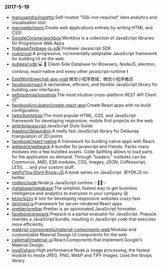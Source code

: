 ### 2017-5-19 
* [mariusandra/insights](https://github.com//mariusandra/insights):Self-hosted "SQL-not-required" data analytics and visualisation tool. 
* [mavoweb/mavo](https://github.com//mavoweb/mavo):Create web applications entirely by writing HTML and CSS! 
* [GoogleChrome/workbox](https://github.com//GoogleChrome/workbox):Workbox is a collection of JavaScript libraries for Progressive Web Apps 
* [firebase/firebase-js-sdk](https://github.com//firebase/firebase-js-sdk):Firebase Javascript SDK 
* [vuejs/vue](https://github.com//vuejs/vue):A progressive, incrementally-adoptable JavaScript framework for building UI on the web. 
* [pubkey/rxdb](https://github.com//pubkey/rxdb):💻 📱 Client-Side Database for Browsers, NodeJS, electron, cordova, react-native and every other javascript-runtime ❗️ 
* [EastWorld/wechat-app-mall](https://github.com//EastWorld/wechat-app-mall):微信小程序商城，微信小程序微店 
* [facebook/react](https://github.com//facebook/react):A declarative, efficient, and flexible JavaScript library for building user interfaces. 
* [getinsomnia/insomnia](https://github.com//getinsomnia/insomnia):The most intuitive cross-platform REST API Client 😴 
* [facebookincubator/create-react-app](https://github.com//facebookincubator/create-react-app):Create React apps with no build configuration. 
* [twbs/bootstrap](https://github.com//twbs/bootstrap):The most popular HTML, CSS, and JavaScript framework for developing responsive, mobile first projects on the web. 
* [airbnb/javascript](https://github.com//airbnb/javascript):JavaScript Style Guide 
* [mapbox/delaunator](https://github.com//mapbox/delaunator):A really fast JavaScript library for Delaunay triangulation of 2D points 
* [facebook/react-native](https://github.com//facebook/react-native):A framework for building native apps with React. 
* [webpack/webpack](https://github.com//webpack/webpack):A bundler for javascript and friends. Packs many modules into a few bundled assets. Code Splitting allows to load parts for the application on demand. Through "loaders," modules can be CommonJs, AMD, ES6 modules, CSS, Images, JSON, Coffeescript, LESS, ... and your custom stuff. 
* [getify/You-Dont-Know-JS](https://github.com//getify/You-Dont-Know-JS):A book series on JavaScript. @YDKJS on twitter. 
* [nodejs/node](https://github.com//nodejs/node):Node.js JavaScript runtime ✨🐢🚀✨ 
* [metabase/metabase](https://github.com//metabase/metabase):The simplest, fastest way to get business intelligence and analytics to everyone in your company 😋 
* [kitze/sizzy](https://github.com//kitze/sizzy):A tool for developing responsive websites crazy-fast 
* [zeit/next.js](https://github.com//zeit/next.js):Framework for server-rendered React apps 
* [prettier/prettier](https://github.com//prettier/prettier):Prettier is an opinionated JavaScript formatter. 
* [facebook/prepack](https://github.com//facebook/prepack):Prepack is a partial evaluator for JavaScript. Prepack rewrites a JavaScript bundle, resulting in JavaScript code that executes more efficiently. 
* [material-components/material-components-web](https://github.com//material-components/material-components-web):Modular and customizable Material Design UI components for the web 
* [callemall/material-ui](https://github.com//callemall/material-ui):React Components that Implement Google's Material Design. 
* [lovell/sharp](https://github.com//lovell/sharp):High performance Node.js image processing, the fastest module to resize JPEG, PNG, WebP and TIFF images. Uses the libvips library. 
